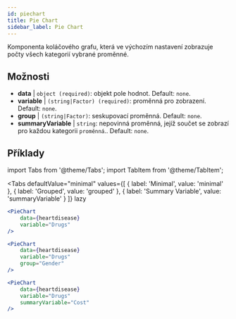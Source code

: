 ```yaml
---
id: piechart
title: Pie Chart
sidebar_label: Pie Chart
---
```


Komponenta koláčového grafu, která ve výchozím nastavení zobrazuje počty všech kategorií vybrané proměnné.

## Možnosti

* __data__ | `object (required)`: objekt pole hodnot. Default: `none`.
* __variable__ | `(string|Factor) (required)`: proměnná pro zobrazení. Default: `none`.
* __group__ | `(string|Factor)`: seskupovací proměnná. Default: `none`.
* __summaryVariable__ | `string`: nepovinná proměnná, jejíž součet se zobrazí pro každou kategorii `proměnná`.. Default: `none`.


## Příklady

import Tabs from '@theme/Tabs';
import TabItem from '@theme/TabItem';

<Tabs
    defaultValue="minimal"
    values={[
        { label: 'Minimal', value: 'minimal' },
        { label: 'Grouped', value: 'grouped' },
        { label: 'Summary Variable', value: 'summaryVariable' }
    ]}
    lazy
>

<TabItem value="minimal">

```jsx live
<PieChart 
    data={heartdisease} 
    variable="Drugs"
/>
```

</TabItem>

<TabItem value="grouped">

```jsx live
<PieChart 
    data={heartdisease} 
    variable="Drugs"
    group="Gender"
/>
```

</TabItem>

<TabItem value="summaryVariable">

```jsx live
<PieChart 
    data={heartdisease} 
    variable="Drugs"
    summaryVariable="Cost"
/>
```

</TabItem>

</Tabs>
